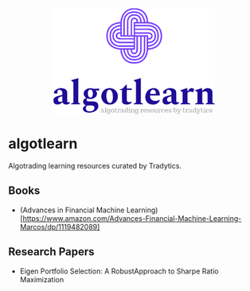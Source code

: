 <p align="center">
  <img width="325" src="figures/algotlearn.png">
</p>

# algotlearn
Algotrading learning resources curated by Tradytics.

## Books
- (Advances in Financial Machine Learning)[https://www.amazon.com/Advances-Financial-Machine-Learning-Marcos/dp/1119482089]

## Research Papers
- Eigen Portfolio Selection:  A RobustApproach to Sharpe Ratio Maximization
